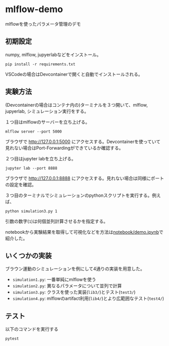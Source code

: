 # mlflow-demo
mlflowを使ったパラメータ管理のデモ

## 初期設定
numpy, mlflow, jupyerlabなどをインストール。

    pip install -r requirements.txt

VSCodeの場合はDevcontainerで開くと自動でインストールされる。


## 実験方法
(Devcontainerの場合はコンテナ内の)ターミナルを３つ開いて、mlflow, jupyerlab, シミュレーション実行をする。

１つ目はmlflowのサーバーを立ち上げる。

    mlflow server --port 5000

ブラウザで http://127.0.0.1:5000 にアクセスする。Devcontainerを使っていて見れない場合はPort-Forwardingができているか確認する。

２つ目はjupyter labを立ち上げる。

    jupyter lab --port 8888

ブラウザで http://127.0.0.1:8888 にアクセスする。見れない場合は同様にポートの設定を確認。

３つ目のターミナルでシミュレーションのpythonスクリプトを実行する。例えば、

    python simulation3.py 1

引数の数字(`1`)は何個並列計算させるかを指定する。

notebookから実験結果を取得して可視化などを方法は[notebook/demo.ipynb](notebook/demo.ipynb)で紹介した。

## いくつかの実装
ブラウン運動のシミュレーションを例にして4通りの実装を用意した。

 * `simulation1.py`: 一番単純にmlflowを使う
 * `simulation2.py`: 異なるパラメータについて並列で計算
 * `simulation3.py`: クラスを使った実装(`lib3/`)とテスト(`test3/`)
 * `simulation4.py`: mlflowのartifact利用(`lib4/`)とより広範囲なテスト(`test4/`)

## テスト
以下のコマンドを実行する

    pytest
